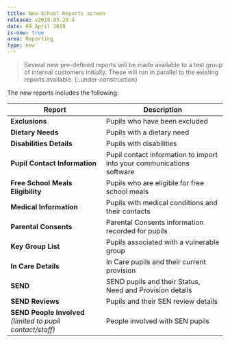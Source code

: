 ```yaml
---
title: New School Reports screen
release: v2019.03.20.4
date: 09 April 2019
is-new: true
area: Reporting
type: new
---
```


> Several new pre-defined reports will be made available to a test group of internal customers initially. These will run in parallel to the existing reports available.
{:.under-construction}

The new reports includes the following:

| Report | Description |
| -- | -- |
| **Exclusions** | Pupils who have been excluded |
| **Dietary Needs**| Pupils with a dietary need |
| **Disabilities Details** | Pupils with disabilities |
| **Pupil Contact Information** | Pupil contact information to import into your communications software |
| **Free School Meals Eligibility** | Pupils who are eligible for free school meals |
| **Medical Information**| Pupils with medical conditions and their contacts |
| **Parental Consents** | Parental Consents information recorded for pupils |
| **Key Group List** | Pupils associated with a vulnerable group |
| **In Care Details** | In Care pupils and their current provision |
| **SEND** | SEND pupils and their Status, Need and Provision details |
| **SEND Reviews** | Pupils and their SEN review details |
| **SEND People Involved** *(limited to pupil contact/staff)* | People involved with SEN pupils |